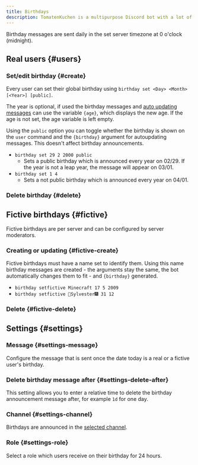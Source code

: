 ```yaml
---
title: Birthdays
description: TomatenKuchen is a multipurpose Discord bot with a lot of features. The birthday system allows creating birthday per user and per server. You can also create birthday calendars and customized reminders.
---
```


Birthday messages are sent daily in the set server timezone at 0 o'clock (midnight).

## Real users {#users}

### Set/edit birthday {#create}

Every user can set their global birthday using `birthday set <Day> <Month> [<Year>] [public]`.

The year is optional, if used the birthday messages and [auto updating messages](/autoupdate) can use the variable `{age}`, which displays the new age. If the age is not set, the age variable is left empty.

Using the `public` option you can toggle whether the birthday is shown on the `user` command and the `{birthday}` argument for autoupdating messages.
This doesn't affect birthday announcements.

- `birthday set 29 2 2000 public`
	- Sets a public birthday which is announced every year on 02/29. If the year is not a leap year, the message will appear on 03/01.
- `birthday set 1 4`
	- Sets a not public birthday which is announced every year on 04/01.

### Delete birthday {#delete}

<Command slash="birthday delete"></Command>

## Fictive birthdays {#fictive}

Fictive birthdays are per server and can be configured by server moderators.

### Creating or updating {#fictive-create}

<Command slash="birthday setfictive name:Name day:Day month:Month [year:Year]" message="birthday setfictive <Name> <Day> <Month> [<Year>]"></Command>

Fictive birthdays must have a name set to identify them. Using this name birthday messages are created - the arguments stay the same, the bot automatically changes them to fit - and `{birthday}` generated.

- `birthday setfictive Minecraft 17 5 2009`
- `birthday setfictive 🎇Sylvester🎆 31 12`

### Delete {#fictive-delete}

<Command slash="birthday delete name:Name" message="birthday delete <Name>"></Command>

## Settings {#settings}

### Message {#settings-message}

Configure the message that is sent once the date today is a real or a fictive user's birthday.

### Delete birthday message after {#settings-delete-after}

This setting allows you to enter a relative time to delete the birthday announcement message after, for example `1d` for one day.

### Channel {#settings-channel}

Birthdays are announced in the [selected channel](https://tomatenkuchen.com/dashboard/settings#birthdayChannel).

### Role {#settings-role}

Select a role which users receive on their birthday for 24 hours.
